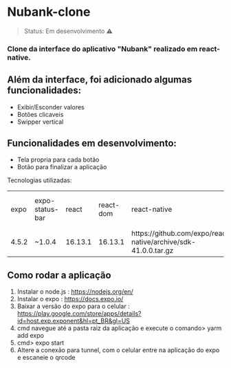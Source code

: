 ﻿# Nubank-clone

>Status: Em desenvolvimento ⚠️

### Clone da interface do aplicativo "Nubank" realizado em react-native.







## Além da interface, foi adicionado algumas funcionalidades:

+ Exibir/Esconder valores
+ Botões clicaveis
+ Swipper vertical

## Funcionalidades em desenvolvimento:

+ Tela propria para cada botão
+ Botão para finalizar a aplicação

Tecnologias utilizadas:

<Table>
    <tr>
      <td>expo</td>
      <td>expo-status-bar</td>
      <td>react</td>
      <td>react-dom</td>
      <td>react-native</td>
      <td>react-native-gesture-handler</td>
      <td>react-native-qrcode-svg</td>
      <td>react-native-svg</td>
      <td>react-native-vector-icons</td>
      <td>react-native-web</td>
      <td>styled-components</td>
    </tr>  
    <tr>
      <td>4.5.2</td>
      <td>~1.0.4</td>
      <td>16.13.1</td>
      <td>16.13.1</td>
      <td>https://github.com/expo/react-native/archive/sdk-41.0.0.tar.gz</td>
      <td>~1.10.2</td>
      <td>^6.1.1</td>
      <td>12.1.0</td>
      <td>^8.1.0</td>
      <td>~0.13.12</td>
      <td>^5.3.0</td>
    </tr>
</Table>

## Como rodar a aplicação
1) Instalar o node.js : https://nodejs.org/en/
2) Instalar o expo : https://docs.expo.io/
3) Baixar a versão do expo para o celular : https://play.google.com/store/apps/details?id=host.exp.exponent&hl=pt_BR&gl=US
4) cmd navegue até a pasta raiz da aplicação e execute o comando> yarm add expo
5) cmd> expo start
6) Altere a conexão para tunnel, com o celular entre na aplicação do expo e escaneie o qrcode
